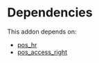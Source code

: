 # Dependencies

This addon depends on:

- [pos_hr](https://github.com/bringout/oca-ocb-pos/tree/06f69b118dfe20df553c8041175f04b9d2c54c71/odoo-bringout-oca-ocb-pos_hr)
- [pos_access_right](https://github.com/bringout/oca-technical)
